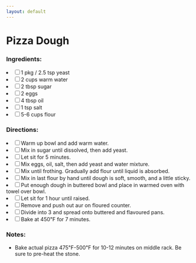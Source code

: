 ```yaml
---
layout: default
---
```


# Pizza Dough

### Ingredients:

<li><label><input type="checkbox">1 pkg / 2.5 tsp yeast</label></li>
<li><label><input type="checkbox">2 cups warm water</label></li>
<li><label><input type="checkbox">2 tbsp sugar</label></li>
<li><label><input type="checkbox">2 eggs</label></li>
<li><label><input type="checkbox">4 tbsp oil</label></li>
<li><label><input type="checkbox">1 tsp salt</label></li>
<li><label><input type="checkbox">5-6 cups flour</label></li>

### Directions:

<li><label><input type="checkbox">Warm up bowl and add warm water.</label></li>
<li><label><input type="checkbox">Mix in sugar until dissolved, then add yeast.</label></li>
<li><label><input type="checkbox">Let sit for 5 minutes.</label></li>
<li><label><input type="checkbox">Mix eggs, oil, salt, then add yeast and water mixture.</label></li>
<li><label><input type="checkbox">Mix until frothing. Gradually add flour until liquid is absorbed.</label></li>
<li><label><input type="checkbox">Mix in last flour by hand until dough is soft, smooth, and a little sticky.</label></li>
<li><label><input type="checkbox">Put enough dough in buttered bowl and place in warmed oven with towel over bowl.</label></li>
<li><label><input type="checkbox">Let sit for 1 hour until raised.</label></li>
<li><label><input type="checkbox">Remove and push out aur on floured counter.</label></li>
<li><label><input type="checkbox">Divide into 3 and spread onto buttered and flavoured pans.</label></li>
<li><label><input type="checkbox">Bake at 450℉ for 7 minutes.</label></li>

### Notes:

* Bake actual pizza 475℉-500℉ for 10-12 minutes on middle rack. Be sure to pre-heat the stone.
